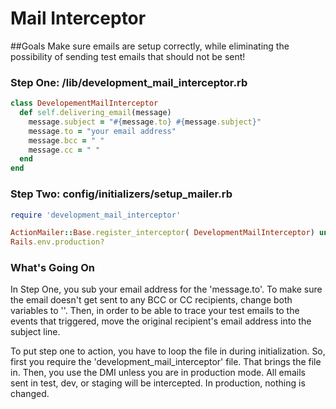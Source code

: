 # Mail Interceptor
##Goals
Make sure emails are setup correctly, while eliminating the possibility of
sending test emails that should not be sent!

### Step One: /lib/development_mail_interceptor.rb

```ruby
class DevelopementMailInterceptor
  def self.delivering_email(message)
    message.subject = "#{message.to} #{message.subject}"
    message.to = "your email address"
    message.bcc = " "
    message.cc = " "
  end
end
```


### Step Two: config/initializers/setup_mailer.rb

```ruby
require 'development_mail_interceptor'

ActionMailer::Base.register_interceptor( DevelopmentMailInterceptor) unless
Rails.env.production?
```


### What's Going On
In Step One, you sub your email address for the 'message.to'. To make sure the
email doesn't get sent to any BCC or CC recipients, change both variables to
''. Then, in order to be able to trace your test emails to the events that
triggered, move the original recipient's email address into the subject line. 

To put step one to action, you have to loop the file in during initialization.
So, first you require the 'development_mail_interceptor' file. That brings the
file in. Then, you use the DMI unless you are in production mode. All emails
sent in test, dev, or staging will be intercepted. In production, nothing is
changed. 
